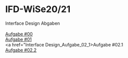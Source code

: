 # IFD-WiSe20/21
Interface Design Abgaben <br><br>
<a href="Interface Design_Aufgabe _00.pdf">Aufgabe #00</a><br>
<a href="Interface Design_Aufgabe_01.pdf">Aufgabe #01 </a><br>
<a href="Interface Design_Aufgabe_02_1>Aufgabe #02.1</a><br>
<a href="Interface Design_Aufgabe_02_2.pdf">Aufgabe #02.2</a><br>

